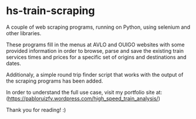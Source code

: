 # hs-train-scraping

A couple of web scraping programs, running on Python, using selenium and other libraries.

These programs fill in the menus at AVLO and OUIGO websites with some provided information in order to browse, parse and save the existing train services times and prices for a specific set of origins and destinations and dates.

Additionaly, a simple round trip finder script that works with the output of the scraping programs has been added.

In order to understand the full use case, visit my portfolio site at: (https://pabloruizfv.wordpress.com/high_speed_train_analysis/)

Thank you for reading! :)
